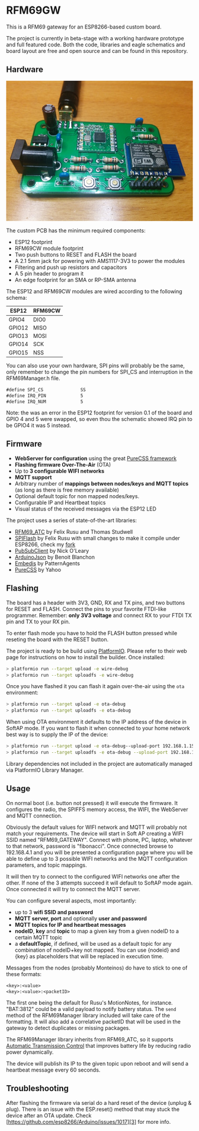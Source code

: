 # RFM69GW

This is a RFM69 gateway for an ESP8266-based custom board.

The project is currently in beta-stage with a working hardware prototype and full featured code. Both the code, libraries and eagle schematics and board layout are free and open source and can be found in this repository.

## Hardware

![RFM69GW board - front view](/images/20160819_002338.jpg)

The custom PCB has the minimum required components:

* ESP12 footprint
* RFM69CW module footprint
* Two push buttons to RESET and FLASH the board
* A 2.1 5mm jack for powering with AMS1117-3V3 to power the modules
* Filtering and push  up resistors and capacitors
* A 5 pin header to program it
* An edge footprint for an SMA or RP-SMA antenna

The ESP12 and RFM69CW modules are wired according to the following schema:

| ESP12  | RFM69CW |
|--------|---------|
| GPIO4  | DIO0    |
| GPIO12 | MISO    |
| GPIO13 | MOSI    |
| GPIO14 | SCK     |
| GPIO15 | NSS     |

You can also use your own hardware, SPI pins will probably be the same, only remember to change the pin numbers for SPI_CS and interruption in the RFM69Manager.h file.

```
#define SPI_CS              SS
#define IRQ_PIN             5
#define IRQ_NUM             5
```

Note: the was an error in the ESP12 footprint for version 0.1 of the board and GPIO 4 and 5 were swapped, so even thou the schematic showed IRQ pin to be GPIO4 it was 5 instead.

## Firmware

* **WebServer for configuration** using the great [PureCSS framework][1]
* **Flashing firmware Over-The-Air** (OTA)
* Up to **3 configurable WIFI networks**
* **MQTT support**
* Arbitrary number of **mappings between nodes/keys and MQTT topics** (as long as there is free memory available)
* Optional default topic for non mapped nodes/keys.
* Configurable IP and Heartbeat topics
* Visual status of the received messages via the ESP12 LED

The project uses a series of state-of-the-art libraries:

* [RFM69_ATC][5] by Felix Rusu and Thomas Studwell
* [SPIFlash][6] by Felix Rusu with small changes to make it compile under ESP8266, check my [fork][9]
* [PubSubClient][3] by Nick O'Leary
* [ArduinoJson][4] by Benoit Blanchon
* [Embedis][7] by PatternAgents
* [PureCSS][1] by Yahoo

## Flashing

The board has a header with 3V3, GND, RX and TX pins, and two buttons for RESET and FLASH. Connect the pins to your favorite FTDI-like programmer. Remember: **only 3V3 voltage** and connect RX to your FTDI TX pin and TX to your RX pin.

To enter flash mode you have to hold the FLASH button pressed while reseting the board with the RESET button.

The project is ready to be build using [PlatformIO][2].
Please refer to their web page for instructions on how to install the builder. Once installed:

```bash
> platformio run --target upload -e wire-debug
> platformio run --target uploadfs -e wire-debug
```

Once you have flashed it you can flash it again over-the-air using the ```ota``` environment:

```bash
> platformio run --target upload -e ota-debug
> platformio run --target uploadfs -e ota-debug
```

When using OTA environment it defaults to the IP address of the device in SoftAP mode. If you want to flash it when connected to your home network best way is to supply the IP of the device:

```bash
> platformio run --target upload -e ota-debug--upload-port 192.168.1.151
> platformio run --target uploadfs -e ota-debug --upload-port 192.168.1.151
```

Library dependencies not included in the project are automatically managed via PlatformIO Library Manager.

## Usage

On normal boot (i.e. button not pressed) it will execute the firmware. It configures the radio, the SPIFFS memory access, the WIFI, the WebServer and MQTT connection.

Obviously the default values for WIFI network and MQTT will probably not match your requirements. The device will start in Soft AP creating a WIFI SSID named "RFM69_GATEWAY". Connect with phone, PC, laptop, whatever to that network, password is "fibonacci". Once connected browse to 192.168.4.1 and you will be presented a configuration page where you will be able to define up to 3 possible WIFI networks and the MQTT configuration parameters, and topic mappings.

It will then try to connect to the configured WIFI networks one after the other. If none of the 3 attempts succeed it will default to SoftAP mode again. Once connected it will try to connect the MQTT server.

You can configure several aspects, most importantly:

* up to 3 **wifi SSID and password**
* **MQTT server, port** and optionally **user and password**
* **MQTT topics for IP and heartbeat messages**
* **nodeID**, **key** and **topic** to map a given key from a given nodeID to a certain MQTT topic
* a **defaultTopic**, if defined, will be used as a default topic for any combination of nodeID+key not mapped. You can use {nodeid} and {key} as placeholders that will be replaced in execution time.

Messages from the nodes (probably Monteinos) do have to stick to one of these formats:

```
<key>:<value>
<key>:<value>:<packetID>
```

The first one being the default for Rusu's MotionNotes, for instance. "BAT:3812" could be a valid payload to notify battery status. The ```send``` method of the RFM69Manager library included will take care of the formatting. It will also add a correlative packetID that will be used in the gateway to detect duplicates or missing packages.

The RFM69Manager library inherits from RFM69_ATC, so it supports [Automatic Transmission Control][8] that improves battery life by reducing radio power dynamically.

The device will publish its IP to the given topic upon reboot and will send a heartbeat message every 60 seconds.

## Troubleshooting

After flashing the firmware via serial do a hard reset of the device (unplug & plug). There is an issue with the ESP.reset() method that may stuck the device after an OTA update. Check [https://github.com/esp8266/Arduino/issues/1017][3] for more info.

[1]: http://purecss.io/
[2]: http://www.platformio.org
[3]: https://github.com/knolleary/pubsubclient
[4]: https://github.com/bblanchon/ArduinoJson
[5]: https://github.com/LowPowerLab/RFM69
[6]: https://github.com/LowPowerLab/SPIFlash
[7]: https://github.com/thingSoC/embedis
[8]: https://lowpowerlab.com/blog/2015/11/11/rfm69_atc-automatic-transmission-control/
[9]: https://github.com/xoseperez/SPIFlash
